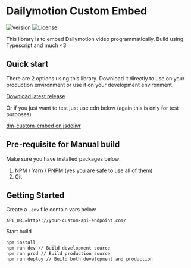 # Dailymotion Custom Embed

[![Version](https://badge.fury.io/js/%40dmvs-apac%2Fdm-custom-embed.svg)](https://www.npmjs.com/package/@dmvs-apac/dm-custom-embed)
[![License](https://img.shields.io/github/license/DMVS-APAC/dm-custom-embed)](https://github.com/DMVS-APAC/dm-custom-embed/blob/master/LICENSE)

This library is to embed Dailymotion video programmatically. Build using Typescript and much <3

## Quick start

There are 2 options using this library. Download it directly to use on your production environment or use it on your development environment. 

[Download latest release](https://github.com/DMVS-APAC/dm-custom-embed/releases)

Or if you just want to test just use cdn below (again this is only for test purposes)

[dm-custom-embed on jsdelivr](https://cdn.jsdelivr.net/npm/@dmvs-apac/dm-custom-embed/dist/dm-ce.min.js)

## Pre-requisite for Manual build

Make sure you have installed packages below:

1. NPM / Yarn / PNPM (yes you are safe to use all of them)
2. Git

## Getting Started

Create a `.env` file contain vars below
```
API_URL=https://your-custom-api-endpoint.com/
```

Start build
```bash
npm install
npm run dev // Build development source
npm run prod // Build production source
npm run deploy // Build both development and production
```




